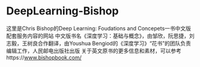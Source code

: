 # DeepLearning-Bishop
这里是Chris Bishop的Deep Learning: Foudations and Concepets一书中文版配套服务内容的网站
中文版书名《深度学习：基础与概念》，由邹欣，阮思捷，刘志毅，王树良合作翻译，由Youshua Bengiod的《深度学习》“花书”的团队负责编辑工作，人民邮电出版社出版
关于英文原书的更多信息和素材，可以参考https://www.bishopbook.com/
